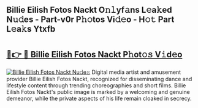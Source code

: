 ## Billie Eilish Fotos Nackt O𝚗𝚕yf𝚊ns L𝚎a𝚔ed N𝚞𝚍es - Part-v0r P𝚑𝚘tos Vi𝚍𝚎o - H𝚘𝚝 Part L𝚎a𝚔s Ytxfb

# <h2><a href="http://kf8ijr.oniu.top/?m=Billie+Eilish+Fotos+Nackt">🔗👉 🔴 Billie Eilish Fotos Nackt P𝚑ot𝚘𝚜 V𝚒d𝚎o</a></h2>

[![Billie Eilish Fotos Nackt Nu𝚍e𝚜](https://i.imgur.com/0qMVB7G.gif)](http://kf8ijr.oniu.top/?m=Billie+Eilish+Fotos+Nackt)
Digital media artist and amusement provider Billie Eilish Fotos Nackt, recognized for disseminating dance and lifestyle content through trending choreographies and short films. Billie Eilish Fotos Nackt's public image is marked by a welcoming and genuine demeanor, while the private aspects of his life remain cloaked in secrecy.  
